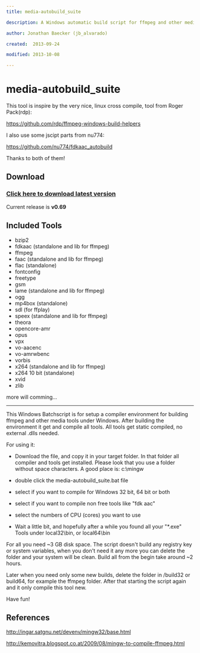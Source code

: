 ```yaml
---
title: media-autobuild_suite

description: A Windows automatic build script for ffmpeg and other media tools

author: Jonathan Baecker (jb_alvarado)

created:  2013-09-24

modified: 2013-10-08

---
```


media-autobuild_suite
=========

This tool is inspire by the very nice, linux cross compile, tool from Roger Pack(rdp):

https://github.com/rdp/ffmpeg-windows-build-helpers

I also use some jscipt parts from nu774:

https://github.com/nu774/fdkaac_autobuild

Thanks to both of them!


Download
--------

### [Click here to download latest version](https://github.com/jb-alvarado/media-autobuild_suite/archive/master.zip)

Current release is **v0.69**


Included Tools
--------

 - bzip2
 - fdkaac (standalone and lib for ffmpeg)
 - ffmpeg
 - faac (standalone and lib for ffmpeg)
 - flac (standalone)
 - fontconfig
 - freetype
 - gsm
 - lame (standalone and lib for ffmpeg)
 - ogg
 - mp4box (standalone)
 - sdl (for ffplay)
 - speex (standalone and lib for ffmpeg)
 - theora
 - opencore-amr
 - opus
 - vpx
 - vo-aacenc
 - vo-amrwbenc
 - vorbis
 - x264 (standalone and lib for ffmpeg)
 - x264 10 bit (standalone)
 - xvid
 - zlib

more will comming... 


--------


This Windows Batchscript is for setup a compiler environment for building ffmpeg and other media tools under Windows.
After building the environment it get and compile all tools. All tools get static compiled, no external .dlls needed.

For using it:
 - Download the file, and copy it in your target folder. In that folder all compiler and tools get installed. Please look that you use a folder without space characters. A good place is: c:\mingw
 - double click the media-autobuild_suite.bat file 
 - select if you want to compile for Windows 32 bit, 64 bit or both
 - select if you want to compile non free tools like "fdk aac"
 - select the numbers of CPU (cores) you want to use
 
 - Wait a little bit, and hopefully after a while you found all your "*.exe" Tools under local32\bin, or local64\bin

For all you need ~3 GB disk space. 
The script doesn't build any registry key or system variables, when you don't need it any more you can delete the folder and your system will be clean. 
Build all from the begin take around ~2 hours.

Later when you need only some new builds, delete the folder in /build32 or build64, for example the ffmpeg folder. After that starting the script again and it only compile this tool new.

Have fun!


References
--------

http://ingar.satgnu.net/devenv/mingw32/base.html


http://kemovitra.blogspot.co.at/2009/08/mingw-to-compile-ffmpeg.html
